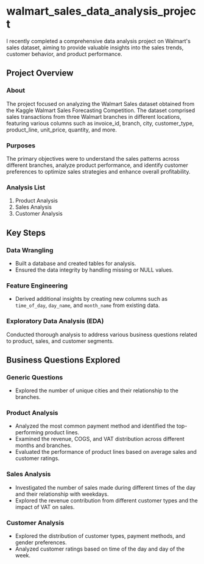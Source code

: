 # walmart_sales_data_analysis_project
I recently completed a comprehensive data analysis project on Walmart's sales dataset, aiming to provide valuable insights into the sales trends, customer behavior, and product performance.
## Project Overview

### About

The project focused on analyzing the Walmart Sales dataset obtained from the Kaggle Walmart Sales Forecasting Competition. The dataset comprised sales transactions from three Walmart branches in different locations, featuring various columns such as invoice_id, branch, city, customer_type, product_line, unit_price, quantity, and more.

### Purposes

The primary objectives were to understand the sales patterns across different branches, analyze product performance, and identify customer preferences to optimize sales strategies and enhance overall profitability.

### Analysis List

1. Product Analysis
2. Sales Analysis
3. Customer Analysis

## Key Steps

### Data Wrangling

- Built a database and created tables for analysis.
- Ensured the data integrity by handling missing or NULL values.

### Feature Engineering

- Derived additional insights by creating new columns such as `time_of_day`, `day_name`, and `month_name` from existing data.

### Exploratory Data Analysis (EDA)

Conducted thorough analysis to address various business questions related to product, sales, and customer segments.

## Business Questions Explored

### Generic Questions

- Explored the number of unique cities and their relationship to the branches.

### Product Analysis

- Analyzed the most common payment method and identified the top-performing product lines.
- Examined the revenue, COGS, and VAT distribution across different months and branches.
- Evaluated the performance of product lines based on average sales and customer ratings.

### Sales Analysis

- Investigated the number of sales made during different times of the day and their relationship with weekdays.
- Explored the revenue contribution from different customer types and the impact of VAT on sales.

### Customer Analysis

- Explored the distribution of customer types, payment methods, and gender preferences.
- Analyzed customer ratings based on time of the day and day of the week.
